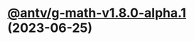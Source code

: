 # [@antv/g-math-v1.8.0-alpha.1](https://github.com/antvis/g/compare/@antv/g-math@1.7.49...@antv/g-math@1.8.0-alpha.1) (2023-06-25)
